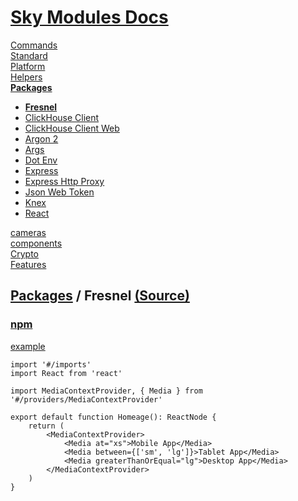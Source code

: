 <!--- This Fresnel was auto-generated using "npx sky readme" --> 

# [Sky Modules Docs](../../../README.md)

[Commands](..%2F..%2F..%2F%5Fcommands%2FREADME.md)   
[Standard](..%2F..%2F..%2Fstandard%2FREADME.md)   
[Platform](..%2F..%2F..%2Fplatform%2FREADME.md)   
[Helpers](..%2F..%2F..%2Fhelpers%2FREADME.md)   
**[Packages](..%2F..%2F..%2Fpkgs%2FREADME.md)**   
* **[Fresnel](..%2F..%2F..%2Fpkgs%2F%40artsy%2Ffresnel%2FREADME.md)**
* [ClickHouse Client](..%2F..%2F..%2Fpkgs%2F%40clickhouse%2Fclient%2FREADME.md)
* [ClickHouse Client Web](..%2F..%2F..%2Fpkgs%2F%40clickhouse%2Fclient-web%2FREADME.md)
* [Argon 2](..%2F..%2F..%2Fpkgs%2Fargon2%2FREADME.md)
* [Args](..%2F..%2F..%2Fpkgs%2Fargs%2FREADME.md)
* [Dot Env](..%2F..%2F..%2Fpkgs%2Fdotenv%2FREADME.md)
* [Express](..%2F..%2F..%2Fpkgs%2Fexpress%2FREADME.md)
* [Express Http Proxy](..%2F..%2F..%2Fpkgs%2Fexpress-http-proxy%2FREADME.md)
* [Json Web Token](..%2F..%2F..%2Fpkgs%2Fjsonwebtoken%2FREADME.md)
* [Knex](..%2F..%2F..%2Fpkgs%2Fknex%2FREADME.md)
* [React](..%2F..%2F..%2Fpkgs%2Freact%2FREADME.md)
  
[cameras](..%2F..%2F..%2Fcameras%2FREADME.md)   
[components](..%2F..%2F..%2Fcomponents%2FREADME.md)   
[Crypto](..%2F..%2F..%2Fcrypto%2FREADME.md)   
[Features](..%2F..%2F..%2Ffeatures%2FREADME.md)   

## [Packages](..%2F..%2F..%2Fpkgs%2FREADME.md) / Fresnel [(Source)](..%2F..%2F..%2Fpkgs%2F%40artsy%2Ffresnel%2F)

  
### [npm](https://www.npmjs.com/package/fresnel)

[example](../../../%5Fexamples/pkgs/@artsy/fresnel)

```tsx
import '#/imports'
import React from 'react'

import MediaContextProvider, { Media } from '#/providers/MediaContextProvider'

export default function Homeage(): ReactNode {
    return (
        <MediaContextProvider>
            <Media at="xs">Mobile App</Media>
            <Media between={['sm', 'lg']}>Tablet App</Media>
            <Media greaterThanOrEqual="lg">Desktop App</Media>
        </MediaContextProvider>
    )
}

```